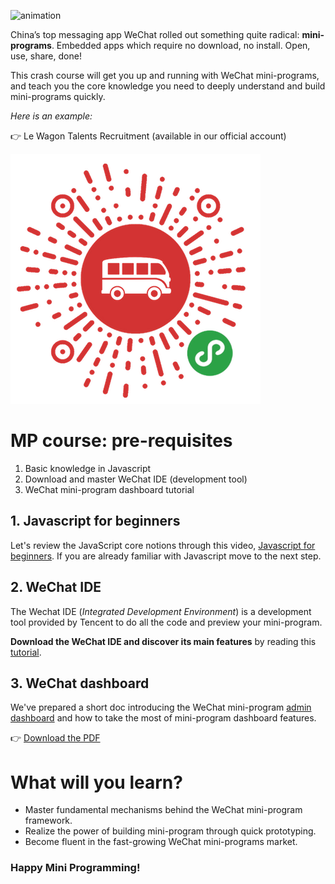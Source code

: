 ![animation](https://dwj199mwkel52.cloudfront.net/assets/apple-touch-icon-c29632e03ea4a63a00e432568fe5fc980798a847d1dbccaaa4d04d5634e11f4e.png)

China’s top messaging app WeChat rolled out something quite radical: **mini-programs**. Embedded apps which require no download, no install. Open, use, share, done!

This crash course will get you up and running with WeChat mini-programs, and teach you the core knowledge you need to deeply understand and build mini-programs quickly.

*Here is an example:*

👉 Le Wagon Talents Recruitment (available in our official account)

![SeeMe](images/WagonTalentsQR.png)


# MP course: pre-requisites

1.  Basic knowledge in Javascript
2. Download and master WeChat IDE (development tool)
3. WeChat mini-program dashboard tutorial

## 1. Javascript for beginners

Let's review the JavaScript core notions through this video, [Javascript for beginners](https://www.youtube.com/watch?v=BEJ3d6IgmVk).
If you are already familiar with Javascript move to the next step.

## 2. WeChat IDE

The Wechat IDE (*Integrated Development Environment*) is a development tool provided by Tencent to do all the code and preview your mini-program.

**Download the WeChat IDE and discover its main features** by reading this [tutorial](https://github.com/apelegri/wechat-miniprogram-wiki#wechat-ide).

## 3. WeChat dashboard

We've prepared a short doc introducing the WeChat mini-program [admin dashboard](https://mp.weixin.qq.com/) and how to take the most of mini-program dashboard features.

👉 [Download the PDF](dashboard-presentation.pdf)

# What will you learn?

- Master fundamental mechanisms behind the WeChat mini-program framework.
- Realize the power of building mini-program through quick prototyping.
- Become fluent in the fast-growing WeChat mini-programs market.

### Happy Mini Programming!
